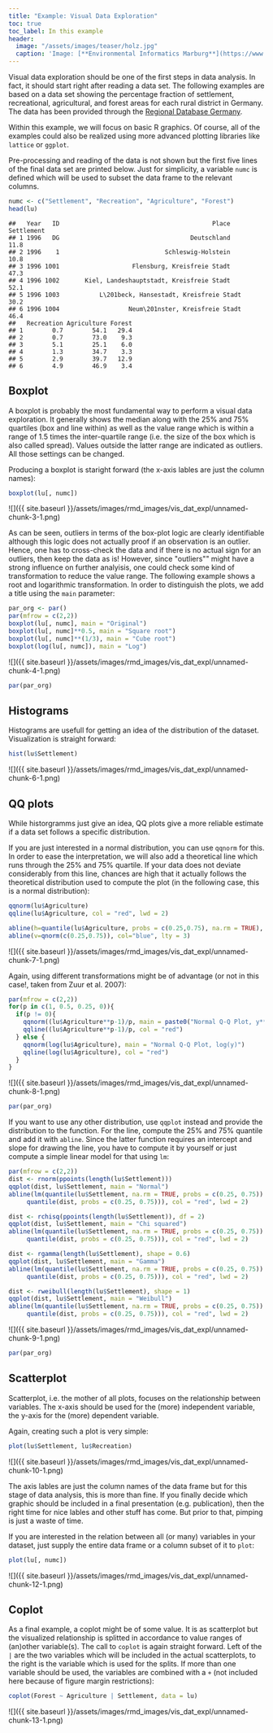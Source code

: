 ```yaml
---
title: "Example: Visual Data Exploration"
toc: true
toc_label: In this example
header:
  image: "/assets/images/teaser/holz.jpg"
  caption: 'Image: [**Environmental Informatics Marburg**](https://www.uni-marburg.de/en/fb19/disciplines/physisch/environmentalinformatics)'
---
```




Visual data exploration should be one of the first steps in data analysis. In fact, it should start right after reading a data set. The following examples are based on a data set showing the percentage fraction of settlement, recreational, agricultural, and forest areas for each rural district in Germany. The data has been provided through the [Regional Database Germany](https://www.regionalstatistik.de/genesis/online/).

Within this example, we will focus on basic R graphics. Of course, all of the examples could also be realized using more advanced plotting libraries like `lattice` or `ggplot`.




Pre-processing and reading of the data is not shown but the first five lines of the final data set are printed below. Just for simplicity, a variable `numc` is defined which will be used to subset the data frame to the relevant columns.

```r
numc <- c("Settlement", "Recreation", "Agriculture", "Forest")
head(lu)
```

```
##   Year   ID                                          Place Settlement
## 1 1996   DG                                    Deutschland       11.8
## 2 1996    1                             Schleswig-Holstein       10.8
## 3 1996 1001                    Flensburg, Kreisfreie Stadt       47.3
## 4 1996 1002       Kiel, Landeshauptstadt, Kreisfreie Stadt       52.1
## 5 1996 1003           L\201beck, Hansestadt, Kreisfreie Stadt       30.2
## 6 1996 1004                   Neum\201nster, Kreisfreie Stadt       46.4
##   Recreation Agriculture Forest
## 1        0.7        54.1   29.4
## 2        0.7        73.0    9.3
## 3        5.1        25.1    6.0
## 4        1.3        34.7    3.3
## 5        2.9        39.7   12.9
## 6        4.9        46.9    3.4
```


## Boxplot
A boxplot is probably the most fundamental way to perform a visual data exploration. It generally shows the median along with the 25% and 75% quartiles (box and line within) as well as the value range which is within a range of 1.5 times the inter-quartile range (i.e. the size of the box which is also called spread). Values outside the latter range are indicated as outliers. All those settings can be changed.

Producing a boxplot is staright forward (the x-axis lables are just the column names):

```r
boxplot(lu[, numc])
```

![]({{ site.baseurl }}/assets/images/rmd_images/vis_dat_expl/unnamed-chunk-3-1.png)<!-- -->

As can be seen, outliers in terms of the box-plot logic are clearly identifiable although this logic does not actually proof if an observation is an outlier. Hence, one has to cross-check the data and if there is no actual sign for an outliers, then keep the data as is! However, since "outliers"" might have a strong influence on further analyisis, one could check some kind of transformation to reduce the value range. The following example shows a root and logarithmic transformation. In order to distinguish the plots, we add a title using the `main` parameter:

```r
par_org <- par()
par(mfrow = c(2,2))
boxplot(lu[, numc], main = "Original")
boxplot(lu[, numc]**0.5, main = "Square root")
boxplot(lu[, numc]**(1/3), main = "Cube root")
boxplot(log(lu[, numc]), main = "Log")
```

![]({{ site.baseurl }}/assets/images/rmd_images/vis_dat_expl/unnamed-chunk-4-1.png)<!-- -->

```r
par(par_org)
```





## Histograms
Histograms are usefull for getting an idea of the distribution of the dataset. Visualization is straight forward:

```r
hist(lu$Settlement)
```

![]({{ site.baseurl }}/assets/images/rmd_images/vis_dat_expl/unnamed-chunk-6-1.png)<!-- -->


## QQ plots
While historgramms just give an idea, QQ plots give a more reliable estimate if a data set follows a specific distribution.

If you are just interested in a normal distribution, you can use `qqnorm` for this. In order to ease the interpretation, we will also add a theoretical line which runs through the 25% and 75% quartile. If your data does not deviate considerably from this line, chances are high that it actually follows the theoretical distribution used to compute the plot (in the following case, this is a normal distribution):

```r
qqnorm(lu$Agriculture)
qqline(lu$Agriculture, col = "red", lwd = 2)

abline(h=quantile(lu$Agriculture, probs = c(0.25,0.75), na.rm = TRUE), col="blue", lty = 3)
abline(v=qnorm(c(0.25,0.75)), col="blue", lty = 3)
```

![]({{ site.baseurl }}/assets/images/rmd_images/vis_dat_expl/unnamed-chunk-7-1.png)<!-- -->

Again, using different transformations might be of advantage (or not in this case!, taken from Zuur et al. 2007):

```r
par(mfrow = c(2,2))
for(p in c(1, 0.5, 0.25, 0)){
  if(p != 0){
    qqnorm((lu$Agriculture**p-1)/p, main = paste0("Normal Q-Q Plot, y**p-1/p for ", p))
    qqline((lu$Agriculture**p-1)/p, col = "red")  
  } else {
    qqnorm(log(lu$Agriculture), main = "Normal Q-Q Plot, log(y)")
    qqline(log(lu$Agriculture), col = "red")
  }
}
```

![]({{ site.baseurl }}/assets/images/rmd_images/vis_dat_expl/unnamed-chunk-8-1.png)<!-- -->

```r
par(par_org)
```

If you want to use any other distribution, use `qqplot` instead and provide the distribution to the function. For the line, compute the 25% and 75% quantile and add it with `abline`. Since the latter function requires an intercept and slope for drawing the line, you have to compute it by yourself or just compute a simple linear model for that using `lm`:

```r
par(mfrow = c(2,2))
dist <- rnorm(ppoints(length(lu$Settlement)))
qqplot(dist, lu$Settlement, main = "Normal")
abline(lm(quantile(lu$Settlement, na.rm = TRUE, probs = c(0.25, 0.75)) ~ 
     quantile(dist, probs = c(0.25, 0.75))), col = "red", lwd = 2)

dist <- rchisq(ppoints(length(lu$Settlement)), df = 2)
qqplot(dist, lu$Settlement, main = "Chi squared")
abline(lm(quantile(lu$Settlement, na.rm = TRUE, probs = c(0.25, 0.75)) ~ 
     quantile(dist, probs = c(0.25, 0.75))), col = "red", lwd = 2)

dist <- rgamma(length(lu$Settlement), shape = 0.6)
qqplot(dist, lu$Settlement, main = "Gamma")
abline(lm(quantile(lu$Settlement, na.rm = TRUE, probs = c(0.25, 0.75)) ~ 
     quantile(dist, probs = c(0.25, 0.75))), col = "red", lwd = 2)

dist <- rweibull(length(lu$Settlement), shape = 1)
qqplot(dist, lu$Settlement, main = "Weibull")
abline(lm(quantile(lu$Settlement, na.rm = TRUE, probs = c(0.25, 0.75)) ~ 
     quantile(dist, probs = c(0.25, 0.75))), col = "red", lwd = 2)
```

![]({{ site.baseurl }}/assets/images/rmd_images/vis_dat_expl/unnamed-chunk-9-1.png)<!-- -->

```r
par(par_org)
```


## Scatterplot
Scatterplot, i.e. the mother of all plots, focuses on the relationship between variables. The x-axis should be used for the (more) independent variable, the y-axis for the (more) dependent variable.

Again, creating such a plot is very simple:

```r
plot(lu$Settlement, lu$Recreation)
```

![]({{ site.baseurl }}/assets/images/rmd_images/vis_dat_expl/unnamed-chunk-10-1.png)<!-- -->

The axis lables are just the column names of the data frame but for this stage of data analysis, this is more than fine. If you finally decide which graphic should be included in a final presentation (e.g. publication), then the right time for nice lables and other stuff has come. But prior to that, pimping is just a waste of time.

If you are interested in the relation between all (or many) variables in your dataset, just supply the entire data frame or a column subset of it to `plot`:

```r
plot(lu[, numc])
```

![]({{ site.baseurl }}/assets/images/rmd_images/vis_dat_expl/unnamed-chunk-12-1.png)<!-- -->


## Coplot
As a final example, a coplot might be of some value. It is as scatterplot but the visualized relationship is splitted in accordance to value ranges of (an)other variable(s). The call to `coplot` is again straight forward. Left of the `|` are the two variables which will be included in the actual scatterplots, to the right is the variable which is used for the splits. If more than one variable should be used, the variables are combined with a `+` (not included here because of figure margin restrictions):

```r
coplot(Forest ~ Agriculture | Settlement, data = lu)
```

![]({{ site.baseurl }}/assets/images/rmd_images/vis_dat_expl/unnamed-chunk-13-1.png)<!-- -->
 

